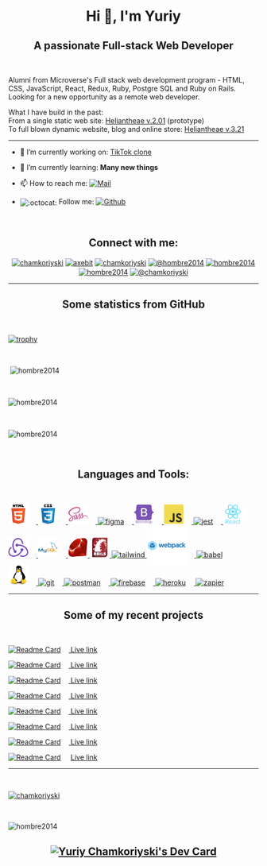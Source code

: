 <h1 align="center">Hi 👋, I'm Yuriy</h1>
<h2 align="center">A passionate Full-stack Web Developer</h2></br>

<p>Alumni from Microverse's Full stack web development program - HTML, CSS, JavaScript, React, Redux, Ruby, Postgre SQL and Ruby on Rails.
Looking for a new opportunity as a remote web developer.</p>

What I have build in the past:</br>
From a single static web site: [Heliantheae v.2.01](https://heliantheae.netlify.app/en/index_en.html) (prototype)</br>
To full blown dynamic website, blog and online store: [Heliantheae v.3.21](https://heliantheae.bg/en)

---

- 🔭 I’m currently working on: [TikTok clone](https://github.com/Hombre2014/tiktik_app)

- 🌱 I’m currently learning: **Many new things**

- 📫 How to reach me: <a href="mailto:chamkoriyski@gmail.com"><img src="https://img.shields.io/badge/Gmail-chamkoriyski@gmail.com-blue?logo=Gmail&amp;logoColor=red&amp;labelColor=white" alt="Mail" data-canonical-src="https://img.shields.io/badge/Gmail-chamkoriyski@gmail.com-blue?logo=Gmail&amp;logoColor=red&amp;labelColor=white" style="max-width: 100%;"></a>
- <img class="emoji" title=":octocat:" alt=":octocat:" src="https://github.githubassets.com/images/icons/emoji/octocat.png" height="20" width="20" align="absmiddle"> Follow me: <a href="https://github.com/Hombre2014"><img src="https://img.shields.io/github/followers/Hombre2014?label=Follow%20Me&amp;style=social" alt="Github" data-canonical-src="https://img.shields.io/github/followers/Hombre2014?label=Follow%20Me&amp;style=social" style="max-width: 100%;"></a>

</br>
<h2 align="center">Connect with me:</h2>
<p align="center">
<a href="https://twitter.com/chamkoriyski" target="blank"><img align="center" src="https://raw.githubusercontent.com/rahuldkjain/github-profile-readme-generator/master/src/images/icons/Social/twitter.svg" alt="chamkoriyski" height="30" width="40" /></a>
<a href="https://linkedin.com/in/axebit" target="blank"><img align="center" src="https://raw.githubusercontent.com/rahuldkjain/github-profile-readme-generator/master/src/images/icons/Social/linked-in-alt.svg" alt="axebit" height="30" width="40" /></a>
<a href="https://www.hackerrank.com/chamkoriyski" target="blank"><img align="center" src="https://raw.githubusercontent.com/rahuldkjain/github-profile-readme-generator/master/src/images/icons/Social/hackerrank.svg" alt="chamkoriyski" height="30" width="40" /></a>
<a href="https://codepen.io/@hombre2014" target="blank"><img align="center" src="https://raw.githubusercontent.com/rahuldkjain/github-profile-readme-generator/master/src/images/icons/Social/codepen.svg" alt="@hombre2014" height="30" width="40" /></a>
<a href="https://stackoverflow.com/users/hombre2014" target="blank"><img align="center" src="https://raw.githubusercontent.com/rahuldkjain/github-profile-readme-generator/master/src/images/icons/Social/stack-overflow.svg" alt="hombre2014" height="30" width="40" /></a>
<a href="https://codesandbox.com/hombre2014" target="blank"><img align="center" src="https://raw.githubusercontent.com/rahuldkjain/github-profile-readme-generator/master/src/images/icons/Social/codesandbox.svg" alt="hombre2014" height="30" width="40" /></a>
<a href="https://medium.com/@chamkoriyski" target="blank"><img align="center" src="https://raw.githubusercontent.com/rahuldkjain/github-profile-readme-generator/master/src/images/icons/Social/medium.svg" alt="@chamkoriyski" height="30" width="40" /></a>
</p>

---

<h2 align="center">Some statistics from GitHub</h2></br>

[![trophy](https://github-profile-trophy.vercel.app/?username=Hombre2014&margin-w=15)](https://github.com/ryo-ma/github-profile-trophy)

</br><p>&nbsp;<img align="center" src="https://github-readme-stats.vercel.app/api?username=hombre2014&show_icons=true&locale=en" alt="hombre2014" /></p></br>

<p><img align="center" src="https://github-readme-streak-stats.herokuapp.com/?user=hombre2014&" alt="hombre2014" /></p></br>

<p><img align="center" src="https://github-readme-stats.vercel.app/api/top-langs?username=hombre2014&show_icons=true&locale=en&layout=compact" alt="hombre2014" /></p></br>

<!-- ## Star History

[![Star History Chart](https://api.star-history.com/svg?repos=Hombre2014/Hombre2014&type=Date)](https://star-history.com/#Hombre2014/Hombre2014&Date)

--- -->

<h2 align="center">Languages and Tools:</h2>
</br>
<p align="left">
  <a href="https://www.w3.org/html/" target="_blank" rel="noreferrer noopener">
    <img src="https://raw.githubusercontent.com/devicons/devicon/master/icons/html5/html5-original-wordmark.svg" alt="html5" width="40" height="40" style="margin-right: 1rem;"/>
  </a>
  <a href="https://www.w3schools.com/css/" target="_blank" rel="noreferrer noopener"> <img src="https://raw.githubusercontent.com/devicons/devicon/master/icons/css3/css3-original-wordmark.svg" alt="css3" width="40" height="40" style="margin-right: 1rem;"/>
  </a>
  <a href="https://sass-lang.com" target="_blank" rel="noreferrer noopener">
    <img src="https://raw.githubusercontent.com/devicons/devicon/master/icons/sass/sass-original.svg" alt="sass" width="40" height="40" style="margin-right: 1rem;"/>
  </a>
  <a href="https://www.figma.com/" target="_blank" rel="noreferrer noopener noopener"> <img src="https://www.vectorlogo.zone/logos/figma/figma-icon.svg" alt="figma" width="40" height="40" style="margin-right: 1rem;"/>
  </a>
  <a href="https://getbootstrap.com" target="_blank" rel="noreferrer noopener">
    <img src="https://raw.githubusercontent.com/devicons/devicon/master/icons/bootstrap/bootstrap-plain-wordmark.svg" alt="bootstrap" width="40" height="40" style="margin-right: 1rem;"/>
  </a>
  <a href="https://developer.mozilla.org/en-US/docs/Web/JavaScript" target="_blank" rel="noreferrer noopener">
    <img src="https://raw.githubusercontent.com/devicons/devicon/master/icons/javascript/javascript-original.svg" alt="javascript" width="40" height="40" style="margin-right: 1rem;"/>
  </a>
  <a href="https://jestjs.io" target="_blank" rel="noreferrer noopener"> <img src="https://www.vectorlogo.zone/logos/jestjsio/jestjsio-icon.svg" alt="jest" width="40" height="40" style="margin-right: 1rem;"/>
  </a>
  <a href="https://reactjs.org/" target="_blank" rel="noreferrer noopener"> <img src="https://raw.githubusercontent.com/devicons/devicon/master/icons/react/react-original-wordmark.svg" alt="react" width="40" height="40" style="margin-right: 1rem;"/>
  </a>
  <a href="https://redux.js.org" target="_blank" rel="noreferrer noopener"> <img src="https://raw.githubusercontent.com/devicons/devicon/master/icons/redux/redux-original.svg" alt="redux" width="40" height="40" style="margin-right: 1rem;"/>
  </a>
  <a href="https://www.mysql.com/" target="_blank" rel="noreferrer noopener">
    <img src="https://raw.githubusercontent.com/devicons/devicon/master/icons/mysql/mysql-original-wordmark.svg" alt="mysql" width="40" height="40" style="margin-right: 1rem;"/>
  </a>
  <a href="https://www.ruby-lang.org/en/" target="_blank" rel="noreferrer noopener"> <img src="https://raw.githubusercontent.com/devicons/devicon/master/icons/ruby/ruby-original.svg" alt="ruby" width="40" height="40"/> </a>
  <a href="https://rubyonrails.org" target="_blank" rel="noreferrer noopener"> <img src="https://raw.githubusercontent.com/devicons/devicon/master/icons/rails/rails-original-wordmark.svg" alt="rails" width="40" height="40"/>
  </a>
  <a href="https://tailwindcss.com/" target="_blank" rel="noreferrer noopener"> <img src="https://www.vectorlogo.zone/logos/tailwindcss/tailwindcss-icon.svg" alt="tailwind" width="40" height="40"/> </a>
  <a href="https://webpack.js.org" target="_blank" rel="noreferrer noopener">
    <img src="https://raw.githubusercontent.com/devicons/devicon/d00d0969292a6569d45b06d3f350f463a0107b0d/icons/webpack/webpack-original-wordmark.svg" alt="webpack" width="80" height="80" style="margin-right: 1rem; vertical-align: -95% !important;"/>
  </a>
  <a href="https://babeljs.io/" target="_blank" rel="noreferrer noopener"> <img src="https://www.vectorlogo.zone/logos/babeljs/babeljs-icon.svg" alt="babel" width="40" height="40" style="margin-right: 1rem;"/>
  </a>
  <a href="https://www.linux.org/" target="_blank" rel="noreferrer noopener"> <img src="https://raw.githubusercontent.com/devicons/devicon/master/icons/linux/linux-original.svg" alt="linux" width="40" height="40" style="margin-right: 1rem;"/>
  </a>
  <a href="https://git-scm.com/" target="_blank" rel="noreferrer noopener">
    <img src="https://www.vectorlogo.zone/logos/git-scm/git-scm-icon.svg" alt="git" width="40" height="40" style="margin-right: 1rem;" />
  </a>
  <a href="https://postman.com" target="_blank" rel="noreferrer noopener"> <img src="https://www.vectorlogo.zone/logos/getpostman/getpostman-icon.svg" alt="postman" width="40" height="40" style="margin-right: 1rem;"/>
  </a>
  <a href="https://firebase.google.com/" target="_blank" rel="noreferrer noopener"> <img src="https://www.vectorlogo.zone/logos/firebase/firebase-icon.svg" alt="firebase" width="40" height="40" style="margin-right: 1rem;"/>
  </a>
  <a href="https://heroku.com" target="_blank" rel="noreferrer noopener"> <img src="https://www.vectorlogo.zone/logos/heroku/heroku-icon.svg" alt="heroku" width="40" height="40" style="margin-right: 1rem;"/>
  </a>
  <a href="https://zapier.com" target="_blank" rel="noreferrer noopener"> <img src="https://www.vectorlogo.zone/logos/zapier/zapier-icon.svg" alt="zapier" width="40" height="40"/>
  </a>
</p>

---

<h2 align="center">Some of my recent projects</h2></br>

[![Readme Card](https://github-readme-stats.vercel.app/api/pin/?username=Hombre2014&repo=Portfolio-tracker)](https://github.com/Hombre2014/Portfolio-tracker)<a href="https://yuriy-portfolio-tracker.herokuapp.com/" target="_blank" rel="noreferrer noopener" style="margin-left: 1rem;"> Live link</a>

[![Readme Card](https://github-readme-stats.vercel.app/api/pin/?username=Hombre2014&repo=Dashboard)](https://github.com/Hombre2014/Dashboard)<a href="https://yuriy-dashboard.netlify.app/" target="_blank" rel="noreferrer noopener" style="margin-left: 1rem;"> Live link</a>

[![Readme Card](https://github-readme-stats.vercel.app/api/pin/?username=Hombre2014&repo=My-React-Portfolio)](https://github.com/Hombre2014/My-React-Portfolio)<a href="https://yuriy-portfolio.netlify.app/" target="_blank" rel="noreferrer noopener" style="margin-left: 1rem;"> Live link</a>

[![Readme Card](https://github-readme-stats.vercel.app/api/pin/?username=Hombre2014&repo=Budget)](https://github.com/Hombre2014/Budget)<a href="https://yuriy-budget-tracker.herokuapp.com/" target="_blank" rel="noreferrer noopener" style="margin-left: 1rem;"> Live link</a>

[![Readme Card](https://github-readme-stats.vercel.app/api/pin/?username=Hombre2014&repo=Send-Crypto)](https://github.com/Hombre2014/Send-Crypto)<a href="https://send-ethereum.netlify.app/" target="_blank" rel="noreferrer noopener" style="margin-left: 1rem;"> Live link</a>

[![Readme Card](https://github-readme-stats.vercel.app/api/pin/?username=Hombre2014&repo=Stocks-market)](https://github.com/Hombre2014/Stocks-market)<a href="https://stocks-market-data.netlify.app/" target="_blank" rel="noreferrer noopener" style="margin-left: 1rem;"> Live link</a>

[![Readme Card](https://github-readme-stats.vercel.app/api/pin/?username=Hombre2014&repo=Cryptoverse)](https://github.com/Hombre2014/Cryptoverse)<a href="https://yuriy-cryptoverse.netlify.app/" target="_blank" rel="noreferrer noopener" style="margin-left: 1rem;"> Live link</a>

[![Readme Card](https://github-readme-stats.vercel.app/api/pin/?username=Hombre2014&repo=tiktik_app)](https://github.com/Hombre2014/tiktik_app) <a href="https://rodata-tiktik.netlify.app/" target="_blank" rel="noreferrer noopener" style="margin-left: 1rem;">Live link</a>

---

</br>
<p align="left"> <a href="https://twitter.com/chamkoriyski" target="blank">
<img src="https://img.shields.io/twitter/follow/chamkoriyski?logo=twitter&style=for-the-badge" alt="chamkoriyski" />
</a>
</p></br>

<p align="left">
<img src="https://komarev.com/ghpvc/?username=hombre2014&label=Profile%20views&color=0e75b6&style=flat" alt="hombre2014" />
</p>

<h2 align="center"><a href="https://app.daily.dev/Hombre2014"><img src="https://api.daily.dev/devcards/db2968d321b04e23b66c51e1359a7ac3.png?r=u3x" width="300" alt="Yuriy Chamkoriyski's Dev Card"/></a></h2>